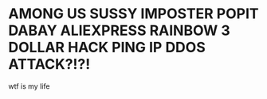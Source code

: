 # AMONG US SUSSY IMPOSTER POPIT DABAY ALIEXPRESS RAINBOW 3 DOLLAR HACK PING IP DDOS ATTACK?!?!
wtf is my life
